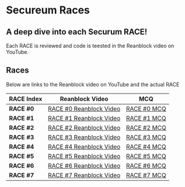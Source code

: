 # Secureum Races 

## A deep dive into each Securum RACE!

Each RACE is reviewed and code is teested in the Reanblock video on YouTube.

## Races

Below are links to the Reanblock video on YouTube and the actual RACE

| RACE Index  | Reanblock Video | MCQ |
|---------|------------|----------|
|**RACE #0**|[RACE #0 Reanblock Video]()|[RACE #0 MCQ](https://ventral.digital/posts/2021/11/7/secureum-bootcamp-security-pitfalls-amp-best-practices-101-quiz/)|
|**RACE #1**|[RACE #1 Reanblock Video]()|[RACE #1 MCQ](https://ventral.digital/posts/2021/11/14/secureum-bootcamp-security-pitfalls-amp-best-practices-201-quiz/)|
|**RACE #2**|[RACE #2 Reanblock Video]()|[RACE #2 MCQ](https://ventral.digital/posts/2021/11/28/secureum-bootcamp-audit-findings-101-quiz/)|
|**RACE #3**|[RACE #3 Reanblock Video]()|[RACE #3 MCQ](https://ventral.digital/posts/2021/11/28/secureum-bootcamp-audit-findings-201-quiz/)|
|**RACE #4**|[RACE #4 Reanblock Video]()|[RACE #4 MCQ](https://ventral.digital/posts/2022/2/9/secureum-bootcamp-february-race-4/)|
|**RACE #5**|[RACE #5 Reanblock Video]()|[RACE #5 MCQ](https://ventral.digital/posts/2022/3/8/secureum-bootcamp-epoch-march-race-5/)|
|**RACE #6**|[RACE #6 Reanblock Video]()|[RACE #6 MCQ](https://ventral.digital/posts/2022/5/16/secureum-bootcamp-epoch-may-race-6/)|
|**RACE #7**|[RACE #7 Reanblock Video]()|[RACE #7 MCQ](https://ventral.digital/posts/2022/07/secureum-bootcamp-epoch-june-race-7/)|